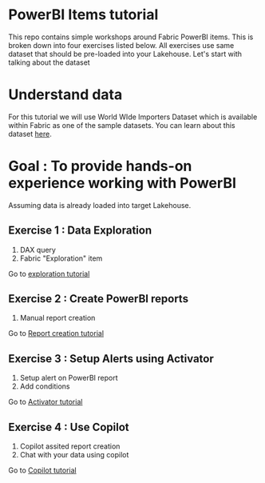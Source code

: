 
# PowerBI Items tutorial

This repo contains simple workshops around Fabric PowerBI items. This is broken down into four exercises listed below. All exercises use same dataset that should be pre-loaded into your Lakehouse. Let's start with talking about the dataset


# Understand data 
For this tutorial we will use World WIde Importers Dataset which is available within Fabric as one of the sample datasets. You can learn about this dataset [here](https://learn.microsoft.com/en-us/sql/samples/wide-world-importers-what-is?view=sql-server-ver17).


# Goal : To provide hands-on experience working with PowerBI 

 Assuming data is already loaded into target Lakehouse. 

## Exercise 1 : Data Exploration
1. DAX query
2. Fabric "Exploration" item

Go to [exploration tutorial](/PowerBI/workbooks/Exploration.md)

## Exercise 2 :  Create PowerBI reports
1. Manual report creation

Go to [Report creation tutorial](/PowerBI/workbooks/PowerBIManualReport.md)

## Exercise 3 : Setup Alerts using Activator
1. Setup alert on PowerBI report
2. Add conditions

Go to [Activator tutorial](/PowerBI/workbooks/Activator.md)

## Exercise 4 : Use Copilot
1. Copilot assited report creation
2. Chat with your data using copilot

Go to [Copilot tutorial](/PowerBI/workbooks/Copilot.md)



